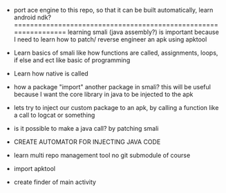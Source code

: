 
- port ace engine to this repo, so that it can be built
  automatically, learn android ndk? 
================================================================
learning smali (java assembly?) is important because 
I need to learn how to patch/ reverse engineer an apk
using apktool

- Learn basics of smali like how functions are called,
  assignments, loops, if else and ect like basic of programming

- Learn how native is called

- how a package "import" another package in smali?
  this will be useful because I want the core library in java
  to be injected to the apk
  

- lets try to inject our custom package
  to an apk, by calling a function 
  like a call to logcat or something

- is it possible to make a java call? by patching smali



- CREATE AUTOMATOR FOR INJECTING JAVA CODE
- learn multi repo management tool no git submodule of course
- import apktool 
- create finder of main activity



